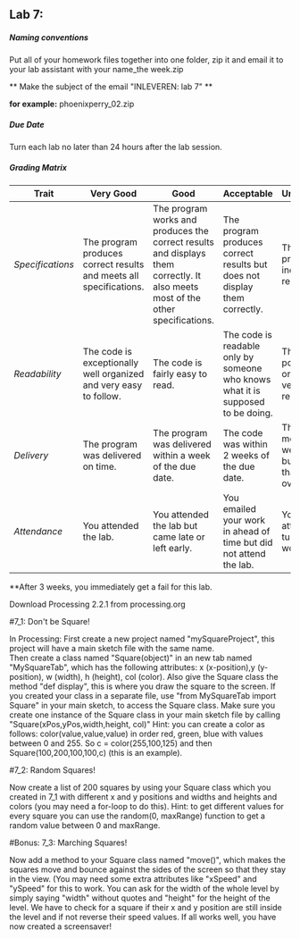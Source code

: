 ## Lab 7: 
 
##### Naming conventions 

Put all of your homework files together into one folder, zip it and email it to your lab assistant with your name_the week.zip 

** Make the subject of the email "INLEVEREN: lab 7" **

**for example:** 
phoenixperry_02.zip


##### Due Date 

Turn each lab no later than 24 hours after the lab session. 

##### Grading Matrix 

Trait | Very Good | Good | Acceptable | Unsatisfactory	
--- |--- | --- | --- | --- |
| *Specifications* | The program produces correct results and meets all specifications. | The program works and produces the correct results and displays them correctly. It also meets most of the other specifications. | The program produces correct results but does not display them correctly. | The program is producing incorrect results.
*Readability* | The code is exceptionally well organized and very easy to follow. | The code is fairly easy to read. | The code is readable only by someone who knows what it is supposed to be doing.| The code is poorly organized and very difficult to read.|
*Delivery* | The program was delivered on time. | The program was delivered within a week of the due date. | The code was within 2 weeks of the due date. | The code was more than 2 weeks overdue but no later than 3 weeks overdue. |
*Attendance* | You attended the lab. | You attended the lab but came late or left early. | You emailed your work in ahead of time but did not attend the lab. | You did not attend and you turned your work in on time |

**After 3 weeks, you immediately get a fail for this lab. 

Download Processing 2.2.1 from processing.org

#7_1: Don't be Square!

In Processing:
First create a new project named "mySquareProject", this project will have a main sketch file with the same name.  
Then create a class named "Square(object)" in an new tab named "MySquareTab", which has the following attributes: x (x-position),y (y-position), w (width), h (height), col (color). 
Also give the Square class the method "def display", this is where you draw the square to the screen.
If you created your class in a separate file, use "from MySquareTab import Square" in your main sketch, to access the Square class.
Make sure you create one instance of the Square class in your main sketch file by calling "Square(xPos,yPos,width,height, col)"
Hint: you can create a color as follows: color(value,value,value) in order red, green, blue with values between 0 and 255. So c = color(255,100,125) and then Square(100,200,100,100,c) (this is an example).

#7_2: Random Squares!

Now create a list of 200 squares by using your Square class which you created in 7_1 with different x and y positions and widths and heights and colors (you may need a for-loop to do this).
Hint: to get different values for every square you can use the random(0, maxRange) function to get a random value between 0 and maxRange.

#Bonus: 7_3: Marching Squares!

Now add a method to your Square class named "move()", which makes the squares move and bounce against the sides of the screen so that they stay in the view. (You may need some extra attributes like "xSpeed" and "ySpeed" for this to work.
You can ask for the width of the whole level by simply saying "width" without quotes and "height" for the height of the level.
We have to check for a square if their x and y position are still inside the level and if not reverse their speed values.
If all works well, you have now created a screensaver!
